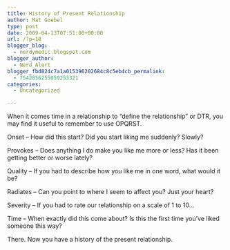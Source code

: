 ```yaml
---
title: History of Present Relationship
author: Mat Goebel
type: post
date: 2009-04-13T07:51:00+00:00
url: /?p=18
blogger_blog:
  - nerdymedic.blogspot.com
blogger_author:
  - Nerd_Alert
blogger_fbd824c7a1a015396202684c8c5eb4cb_permalink:
  - 7542856255059253321
categories:
  - Uncategorized

---
```

When it comes time in a relationship to &#8220;define the relationship&#8221; or <span id="SPELLING_ERROR_0" class="blsp-spelling-error">DTR</span>, you may find it useful to remember to use <span id="SPELLING_ERROR_1" class="blsp-spelling-error">OPQRST</span>.

Onset &#8211; How did this start? Did you start liking me suddenly? Slowly?

Provokes &#8211; Does anything I do make you like me more or less? Has it been getting better or worse lately?

Quality &#8211; If you had to describe how you like me in one word, what would it be?

Radiates &#8211; Can you point to where I seem to affect you? Just your heart?

Severity &#8211; If you had to rate our relationship on a scale of 1 to 10&#8230;

Time &#8211; When exactly did this come about? Is this the first time you&#8217;ve liked someone this way?

There. Now you have a history of the present relationship.

<div class="blogger-post-footer">
  <img alt="" width="1" height="1" />
</div>